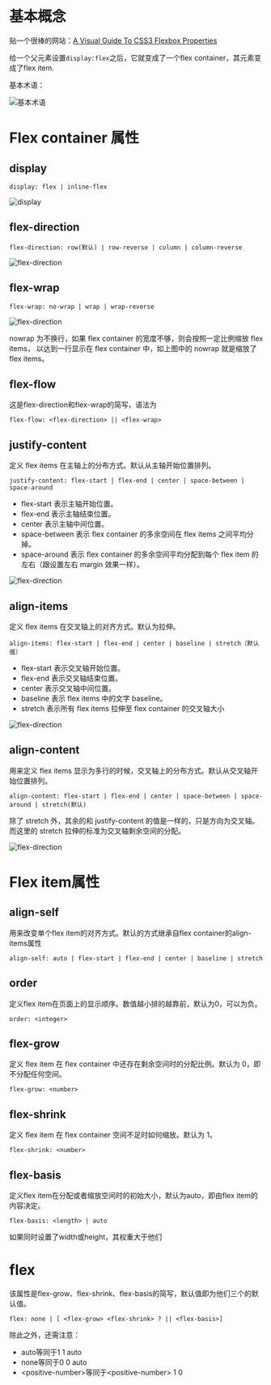 # 基本概念

贴一个很棒的网站：[A Visual Guide To CSS3 Flexbox Properties](https://scotch.io/tutorials/a-visual-guide-to-css3-flexbox-properties)

给一个父元素设置```display:flex```之后，它就变成了一个flex container，其元素变成了flex item.

基本术语：

![基本术语](img/flex/layout.png)

# Flex container 属性

## display

```
display: flex | inline-flex
```
![display](img/flex/display.png)

## flex-direction

``` 
flex-direction: row(默认) | row-reverse | column | column-reverse
```
![flex-direction](img/flex/flex-direction.png)

## flex-wrap

```
flex-wrap: no-wrap | wrap | wrap-reverse
```
![flex-direction](img/flex/flex-wrap.png)

nowrap 为不换行，如果 flex container 的宽度不够，则会按照一定比例缩放 flex items， 以达到一行显示在 flex container 中，如上图中的 nowrap 就是缩放了 flex items。

## flex-flow

这是flex-direction和flex-wrap的简写，语法为

```
flex-flow: <flex-direction> || <flex-wrap>
```

## justify-content

定义 flex items 在主轴上的分布方式。默认从主轴开始位置排列。

```
justify-content: flex-start | flex-end | center | space-between | space-around
```

* flex-start 表示主轴开始位置。
* flex-end 表示主轴结束位置。
* center 表示主轴中间位置。
* space-between 表示 flex container 的多余空间在 flex items 之间平均分掉。
* space-around 表示 flex container 的多余空间平均分配到每个 flex item 的左右（跟设置左右 margin 效果一样）。

![flex-direction](img/flex/justify-content.png)

## align-items

定义 flex items 在交叉轴上的对齐方式。默认为拉伸。

```
align-items: flex-start | flex-end | center | baseline | stretch（默认值）
```

* flex-start 表示交叉轴开始位置。
* flex-end 表示交叉轴结束位置。
* center 表示交叉轴中间位置。
* baseline 表示 flex items 中的文字 baseline。
* stretch 表示所有 flex items 拉伸至 flex container 的交叉轴大小

![flex-direction](img/flex/align-items.png)

## align-content

用来定义 flex items 显示为多行的时候，交叉轴上的分布方式。默认从交叉轴开始位置排列。

```
align-content: flex-start | flex-end | center | space-between | space-around | stretch(默认)
```

除了 stretch 外，其余的和 justify-content 的值是一样的，只是方向为交叉轴。而这里的 stretch 拉伸的标准为交叉轴剩余空间的分配。

![flex-direction](img/flex/align-content.png)

# Flex item属性

## align-self

用来改变单个flex item的对齐方式。默认的方式继承自flex container的align-items属性

```
align-self: auto | flex-start | flex-end | center | baseline | stretch
```

## order

定义flex item在页面上的显示顺序。数值越小排的越靠前，默认为0，可以为负。

```
order: <integer>
```

## flex-grow

定义 flex item 在 flex container 中还存在剩余空间时的分配比例。默认为 0，即不分配任何空间。

``` 
flex-grow: <number>
```

## flex-shrink

定义 flex item 在 flex container 空间不足时如何缩放。默认为 1。

```
flex-shrink: <number>
```

## flex-basis

定义flex item在分配或者缩放空间时的初始大小，默认为auto，即由flex item的内容决定。

```
flex-basis: <length> | auto
```

如果同时设置了width或height，其权重大于他们

# flex

该属性是flex-grow、flex-shrink、flex-basis的简写，默认值即为他们三个的默认值。

```
flex: none | [ <flex-grow> <flex-shrink> ? || <flex-basis>]
```

除此之外，还需注意：

* auto等同于1 1 auto
* none等同于0 0 auto
* \<positive-number>等同于\<positive-number> 1 0

